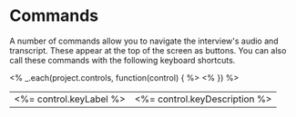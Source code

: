 # Commands

A number of commands allow you to navigate the interview's audio and transcript. These appear at the top of the screen as buttons. You can also call these commands with the following keyboard shortcuts.

<table class="table-commands">
    <% _.each(project.controls, function(control) { %>
    <tr>
        <td><%= control.keyLabel %></td>
        <td><%= control.keyDescription %></td>
    </tr>
    <% }) %>
</table>
